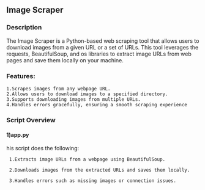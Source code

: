 ## Image Scraper
### Description
The Image Scraper is a Python-based web scraping tool that allows users to download images from a given URL or a set of URLs.
This tool leverages the requests, BeautifulSoup, and os libraries to extract image URLs from web pages and save them locally on your machine.

### Features:

    1.Scrapes images from any webpage URL.
    2.Allows users to download images to a specified directory.
    3.Supports downloading images from multiple URLs.
    4.Handles errors gracefully, ensuring a smooth scraping experience


### Script Overview
#### 1)app.py

  his script does the following:

     1.Extracts image URLs from a webpage using BeautifulSoup.
  
     2.Downloads images from the extracted URLs and saves them locally.
  
     3.Handles errors such as missing images or connection issues.
